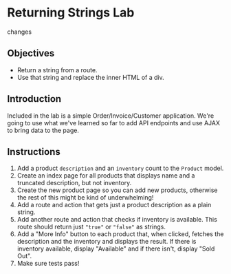 # Returning Strings Lab
changes

## Objectives

- Return a string from a route.
- Use that string and replace the inner HTML of a div.

## Introduction

Included in the lab is a simple Order/Invoice/Customer application.
We're going to use what we've learned so far to add API endpoints and
use AJAX to bring data to the page.

## Instructions

1.  Add a product `description` and an `inventory` count to the `Product`
    model.
2.  Create an index page for all products that displays name and a truncated description, but not inventory.
3.  Create the new product page so you can add new products, otherwise the rest of this might be kind of underwhelming!
4.  Add a route and action that gets just a product description as a
    plain string.
5.  Add another route and action that checks if inventory is available.
    This route should return just `"true"` or `"false"` as strings.
6.  Add a "More Info" button to each product that, when clicked, fetches
    the description and the inventory and displays the result. If there
    is inventory available, display "Available" and if there isn't, display
    "Sold Out".
7.  Make sure tests pass!
